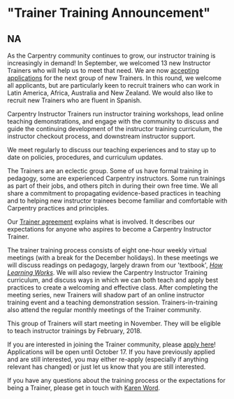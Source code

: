 # "Trainer Training Announcement"
## NA


As the Carpentry community continues to grow, our instructor training is increasingly in demand! In September,
we welcomed 13 new Instructor Trainers who will help us to meet that need. We 
are now [accepting applications](https://docs.google.com/forms/d/e/1FAIpQLSe5rbZDqNdLIuIEw9wNrXWsGexKaSS7vwkc0HaxdBGh5M7ZPQ/viewform) 
for the next group of new Trainers. In this round, we welcome all applicants, but are particularly 
keen to recruit trainers who can work in Latin America, Africa, Australia and New Zealand. We would also like to recruit new
Trainers who are fluent in Spanish.
 
Carpentry Instructor Trainers run instructor training workshops, lead online teaching demonstrations, 
and engage with the community to discuss and guide the continuing development of the instructor training curriculum, 
the instructor checkout process, and downstream instructor support. 

We meet regularly to discuss our teaching 
experiences and to stay up to date on policies, procedures, and curriculum updates.

The Trainers are an eclectic group. Some of us have formal training in pedagogy, 
some are experienced Carpentry instructors. Some run trainings as part of their jobs, and others 
pitch in during their own free time. We all share a commitment to propagating evidence-based practices in 
teaching and to helping new instructor trainees become familiar and comfortable with Carpentry practices and principles.
 
Our [Trainer agreement](https://github.com/carpentries/policies/blob/master/trainer-agreement.md) explains what is involved. 
It describes our expectations for anyone who 
 aspires to become a Carpentry Instructor Trainer.
 
The trainer training process consists of eight one-hour weekly virtual meetings (with a break for the December holidays). 
In these meetings we will discuss readings on pedagogy, largely drawn from our 'textbook', [*How Learning Works*](https://www.amazon.com/How-Learning-Works-Research-Based-Principles/dp/0470484101). 
We will also review the Carpentry Instructor Training curriculum, and discuss ways in which we can both teach and apply 
best practices to create a welcoming and effective class. After completing the meeting series, new Trainers will shadow 
part of an online instructor training event and a teaching demonstration session. Trainers-in-training also attend 
the regular monthly meetings of the Trainer community. 
 
This group of Trainers will start meeting in November. They will be eligible to teach instructor trainings by February, 2018.
 
If you are interested in joining the Trainer community, please [apply here](https://docs.google.com/forms/d/e/1FAIpQLSe5rbZDqNdLIuIEw9wNrXWsGexKaSS7vwkc0HaxdBGh5M7ZPQ/viewform)! Applications will be open 
until October 17. If you have previously applied and are still interested, you may either re-apply (especially 
if anything relevant has changed) or just let us know that you are still interested. 
 
If you have any questions about the training process or the expectations for being a Trainer, please get in 
touch with [Karen Word](mailto:krword@carpentries.org).
